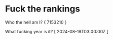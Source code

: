 # Fuck the rankings

Who the hell am I?
{ 7153210 }

What fucking year is it?
[ 2024-08-18T03:00:00Z ]
